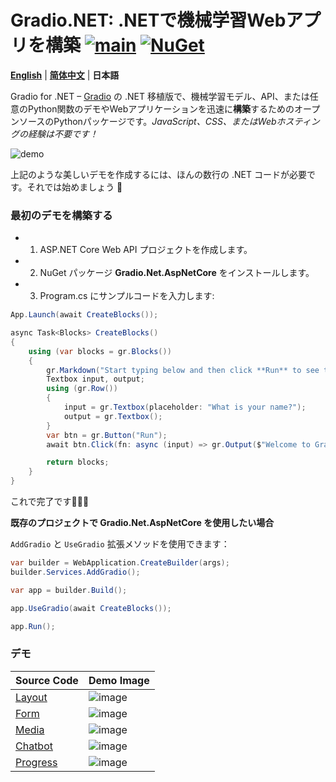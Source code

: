 # Gradio.NET: .NETで機械学習Webアプリを構築 [![main](https://github.com/feiyun0112/Gradio.Net/actions/workflows/main.yml/badge.svg)](https://github.com/feiyun0112/Gradio.Net/actions/workflows/main.yml) [![NuGet](https://img.shields.io/nuget/v/Gradio.Net.svg)](https://nuget.org/packages/Gradio.Net)

**[English](../README.md)** | **[简体中文](readme_files/README_zh-cn.md)** | **日本語**

Gradio for .NET – [Gradio](https://github.com/gradio-app/gradio) の .NET 移植版で、機械学習モデル、API、または任意のPython関数のデモやWebアプリケーションを迅速に**構築**するためのオープンソースのPythonパッケージです。*JavaScript、CSS、またはWebホスティングの経験は不要です！*

![demo](./demo.gif)

上記のような美しいデモを作成するには、ほんの数行の .NET コードが必要です。それでは始めましょう 💫

### 最初のデモを構築する

- 1. ASP.NET Core Web API プロジェクトを作成します。

- 2. NuGet パッケージ **Gradio.Net.AspNetCore** をインストールします。

- 3. Program.cs にサンプルコードを入力します:


```C#
App.Launch(await CreateBlocks());

async Task<Blocks> CreateBlocks()
{
    using (var blocks = gr.Blocks())
    {
        gr.Markdown("Start typing below and then click **Run** to see the output.");
        Textbox input, output;
        using (gr.Row())
        {
            input = gr.Textbox(placeholder: "What is your name?");
            output = gr.Textbox();
        }
        var btn = gr.Button("Run");
        await btn.Click(fn: async (input) => gr.Output($"Welcome to Gradio.Net, {Textbox.Payload(input.Data[0])}!"), inputs: new[] { input }, outputs: new[] { output });

        return blocks;
    }
}
```

これで完了です🎉🎉🎉

**既存のプロジェクトで **Gradio.Net.AspNetCore** を使用したい場合**

`AddGradio` と `UseGradio` 拡張メソッドを使用できます：

```C#
var builder = WebApplication.CreateBuilder(args);
builder.Services.AddGradio();

var app = builder.Build();

app.UseGradio(await CreateBlocks());

app.Run();
```

### デモ

| Source Code | Demo Image |
| ----------- | ---------- |
| [Layout](./layout_demo.md) | ![image](./layout_demo.gif) |
| [Form](./form_demo.md) | ![image](./form_demo.gif) |
| [Media](./media_demo.md) | ![image](./media_demo.gif) |
| [Chatbot](./chatbot_demo.md) | ![image](./chatbot_demo.gif) |
| [Progress](./progress_demo.md) | ![image](./progress_demo.gif) |
